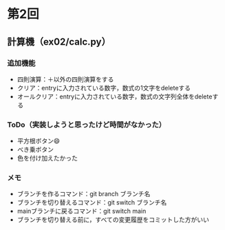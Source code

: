 # 第2回
## 計算機（ex02/calc.py）
### 追加機能
- 四則演算：＋以外の四則演算をする
- クリア：entryに入力されている数字，数式の1文字をdeleteする
- オールクリア：entryに入力されている数字，数式の文字列全体をdeleteする
### ToDo（実装しようと思ったけど時間がなかった）
-  平方根ボタン:smile:
-  べき乗ボタン
-  色を付け加えたかった
### メモ
- ブランチを作るコマンド：git branch ブランチ名
- ブランチを切り替えるコマンド：git switch ブランチ名
- mainブランチに戻るコマンド：git switch main
- ブランチを切り替える前に，すべての変更履歴をコミットした方がいい